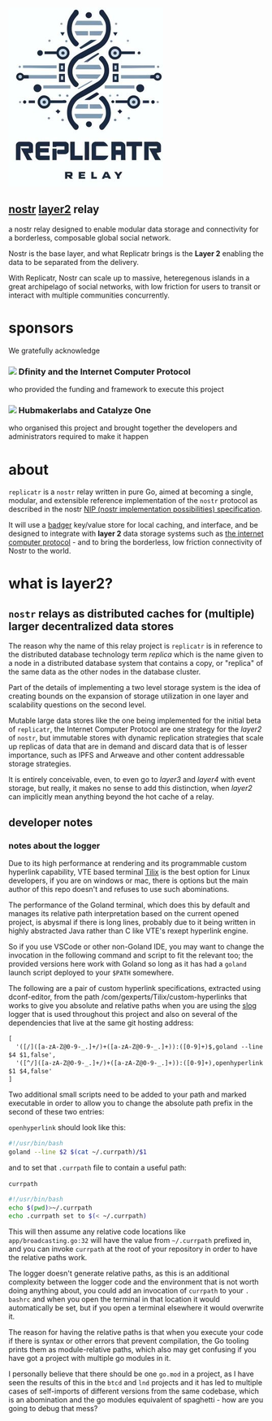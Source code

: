 ![strfry logo](doc/logo.jpg)

## [nostr](https://nostr.com/) [layer2](#what-is-layer2) relay

a nostr relay designed to enable modular data storage and connectivity for a borderless, composable global social network.

Nostr is the base layer, and what Replicatr brings is the **Layer 2** enabling the data to be separated from the delivery.

With Replicatr, Nostr can scale up to massive, heteregenous islands in a great archipelago of social networks, with low friction for users to transit or interact with multiple communities concurrently.

# sponsors

We gratefully acknowledge 

### ![](https://cdn-assets-eu.frontify.com/s3/frontify-enterprise-files-eu/eyJwYXRoIjoiZGZpbml0eVwvZmlsZVwvZmE0QTVhcUR4MWVWZVJFQTRiTnAucG5nIn0:dfinity:IdAJOMHSBmHNqnd87mG-FQjWJO9E7dGTG802kJeqRTk?width=32) Dfinity and the Internet Computer Protocol

who provided the funding and framework to execute this project

### ![](https://aqs24-xaaaa-aaaal-qbbea-cai.ic0.app/logos/catalyze-mini.svg) Hubmakerlabs and Catalyze One

who organised this project and brought together the developers and administrators required to make it happen

# about

`replicatr` is a `nostr` relay written in pure Go, aimed at becoming a single,
modular, and extensible reference implementation of the `nostr` protocol as
described in the
nostr [NIP (nostr implementation possibilities) specification](https://github.com/nostr-protocol/nips).

It will use a [badger](https://github.com/dgraph-io/badger)
key/value store for local caching, and interface, and be designed to integrate with **layer 2** data storage systems such as [the internet computer protocol](https://internetcomputer.org) - and to bring the borderless, low friction connectivity of Nostr to the world.

# what is **layer2**?

## `nostr` relays as distributed caches for (multiple) larger decentralized data stores

The reason why the name of this relay project is `replicatr` is in reference to the distributed database technology term *replica* which is the name given to a node in a distributed database system that contains a copy, or "replica" of the same data as the other nodes in the database cluster.

Part of the details of implementing a two level storage system is the idea of creating bounds on the expansion of storage utilization in one layer and scalability questions on the second level.

Mutable large data stores like the one being implemented for the initial beta of `replicatr`, the Internet Computer Protocol are one strategy for the *layer2* of `nostr`, but immutable stores with dynamic replication strategies that scale up replicas of data that are in demand and discard data that is of lesser importance, such as IPFS and Arweave and other content addressable storage strategies.

It is entirely conceivable, even, to even go to *layer3* and *layer4* with event storage, but really, it makes no sense to add this distinction, when *layer2* can implicitly mean anything beyond the hot cache of a relay.

## developer notes

### notes about the logger

Due to its high performance at rendering and its programmable custom 
hyperlink capability, VTE based terminal 
[Tilix](https://github.com/gnunn1/tilix) is the best option for Linux 
developers, if you are on windows or mac, there is options but the main 
author of this repo doesn't and refuses to use such abominations.

The performance of the Goland terminal, which does this by default and 
manages its relative path interpretation based on the current opened project,
is abysmal if there is long lines, probably due to it being written in 
highly abstracted Java rather than C like VTE's rexept hyperlink engine.

So if you use VSCode or other non-Goland IDE, you may want to change the 
invocation in the following command and script to fit the relevant too; the 
provided versions here work with Goland so long as it has had a `goland` 
launch script deployed to your `$PATH` somewhere.

The following are a pair of custom hyperlink specifications, extracted using 
dconf-editor, from the path /com/gexperts/Tilix/custom-hyperlinks that works 
to give you absolute and relative paths when you are using the 
[slog](https://mleku.dev/git/slog) logger that is used throughout this 
project and also on several of the dependencies that live at the same git 
hosting address:

```
[
  '([/]([a-zA-Z@0-9-_.]+/)+([a-zA-Z@0-9-_.]+)):([0-9]+)$,goland --line $4 $1,false',
  '([^/]([a-zA-Z@0-9-_.]+/)+([a-zA-Z@0-9-_.]+)):([0-9]+),openhyperlink $1 $4,false'
]
```

Two additional small scripts need to be added to your path and marked 
executable in order to allow you to change the absolute path prefix in the 
second of these two entries:

`openhyperlink` should look like this:
```bash
#!/usr/bin/bash
goland --line $2 $(cat ~/.currpath)/$1

```
and to set that `.currpath` file to contain a useful path:

`currpath`

```bash
#!/usr/bin/bash
echo $(pwd)>~/.currpath
echo .currpath set to $(< ~/.currpath)

```

This will then assume any relative code locations like `app/broadcasting.go:32`
will have the value from `~/.currpath` prefixed in, and you can invoke 
`currpath` at the root of your repository in order to have the relative 
paths work.

The logger doesn't generate relative paths, as this is an additional 
complexity between the logger code and the environment that is not worth 
doing anything about, you could add an invocation of `currpath` to your `.
bashrc` and when you open the terminal in that location it would 
automatically be set, but if you open a terminal elsewhere it would 
overwrite it.

The reason for having the relative paths is that when you execute your code 
if there is syntax or other errors that prevent compilation, the Go tooling 
prints them as module-relative paths, which also may get confusing if you 
have got a project with multiple go modules in it.

I personally believe that there should be one `go.mod` in a project, as I 
have seen the results of this in the `btcd` and `lnd` projects and it has 
led to multiple cases of self-imports of different versions from the same 
codebase, which is an abomination and the go modules equivalent of 
spaghetti - how are you going to debug that mess?
